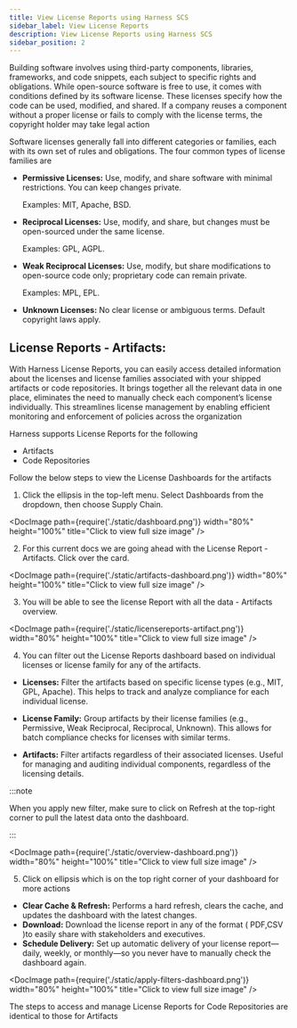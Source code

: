 ```yaml
---
title: View License Reports using Harness SCS
sidebar_label: View License Reports
description: View License Reports using Harness SCS
sidebar_position: 2
---
```


Building software involves using third-party components, libraries, frameworks, and code snippets, each subject to specific rights and obligations. While open-source software is free to use, it comes with conditions defined by its software license. These licenses specify how the code can be used, modified, and shared. If a company reuses a component without a proper license or fails to comply with the license terms, the copyright holder may take legal action


Software licenses generally fall into different categories or families, each with its own set of rules and obligations. The four common types of license families are

* **Permissive Licenses:** Use, modify, and share software with minimal restrictions. You can keep changes private.
  
  Examples: MIT, Apache, BSD.

* **Reciprocal Licenses:** Use, modify, and share, but changes must be open-sourced under the same license.

  Examples: GPL, AGPL.

* **Weak Reciprocal Licenses:** Use, modify, but share modifications to open-source code only; proprietary code can remain private.

  Examples: MPL, EPL.

* **Unknown Licenses:** No clear license or ambiguous terms. Default copyright laws apply.


## License Reports - Artifacts:

With Harness License Reports, you can easily access detailed information about the licenses and license families associated with your shipped artifacts or code repositories. It brings together all the relevant data in one place, eliminates the need to manually check each component’s license individually. This streamlines license management by enabling efficient monitoring and enforcement of policies across the organization

Harness supports License Reports for the following

* Artifacts 
* Code Repositories


Follow the below steps to view the License Dashboards for the artifacts

1) Click the ellipsis in the top-left menu. Select Dashboards from the dropdown, then choose Supply Chain.

<DocImage path={require('./static/dashboard.png')} width="80%" height="100%" title="Click to view full size image" />

2) For this current docs we are going ahead with the License Report - Artifacts. Click over the card.

<DocImage path={require('./static/artifacts-dashboard.png')} width="80%" height="100%" title="Click to view full size image" />

3) You will be able to see the license Report with all the data - Artifacts overview.

<DocImage path={require('./static/licensereports-artifact.png')} width="80%" height="100%" title="Click to view full size image" />

4) You can filter out the License Reports dashboard based on individual licenses or license family for any of the artifacts.

* **Licenses:** Filter the artifacts based on specific license types (e.g., MIT, GPL, Apache). This helps to track and analyze compliance for each individual license.

* **License Family:** Group artifacts by their license families (e.g., Permissive, Weak Reciprocal, Reciprocal, Unknown). This allows for batch compliance checks for licenses with similar terms.

* **Artifacts:** Filter artifacts regardless of their associated licenses. Useful for managing and auditing individual components, regardless of the licensing details.

:::note

When you apply new filter, make sure to click on Refresh at the top-right corner to pull the latest data onto the dashboard.

:::

<DocImage path={require('./static/overview-dashboard.png')} width="80%" height="100%" title="Click to view full size image" />


5) Click on ellipsis which is on the top right corner of your  dashboard for more actions

* **Clear Cache & Refresh:** Performs a hard refresh, clears the cache, and updates the dashboard with the latest changes.
* **Download:** Download the license report in any of the format ( PDF,CSV )to easily share with stakeholders and executives.
* **Schedule Delivery:** Set up automatic delivery of your license report—daily, weekly, or monthly—so you never have to manually check the dashboard again.

<DocImage path={require('./static/apply-filters-dashboard.png')} width="80%" height="100%" title="Click to view full size image" />


The steps to access and manage License Reports for Code Repositories are identical to those for Artifacts